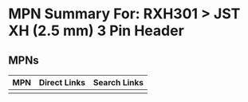 



# MPN Summary For: RXH301 > JST XH (2.5 mm) 3 Pin Header

## MPNs
  

|MPN|Direct Links|Search Links|
| :--- | :--- | :--- |
||||
